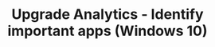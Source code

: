 ﻿---
title: Upgrade Analytics - Identify important apps (Windows 10)
redirect_url: upgrade-readiness-identify-apps
---

